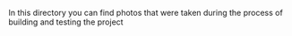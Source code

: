 In this directory you can find photos that were taken during the process of building and testing the project